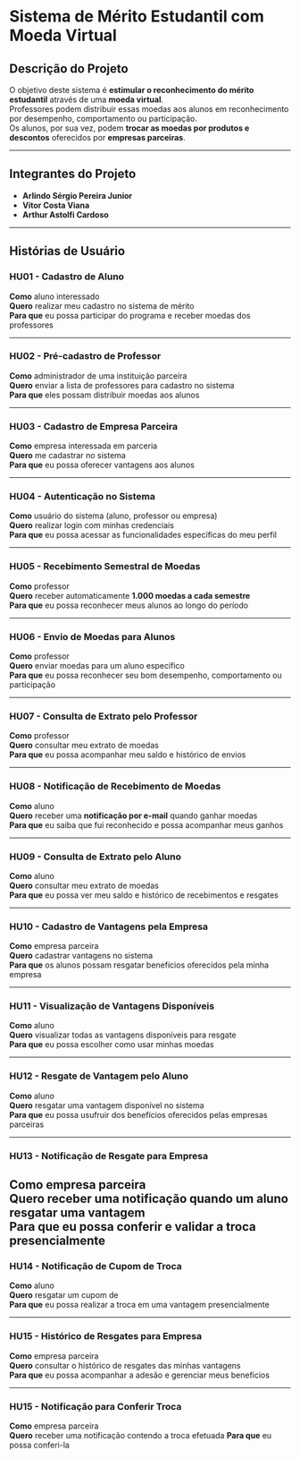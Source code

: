 # Sistema de Mérito Estudantil com Moeda Virtual  

## Descrição do Projeto  
O objetivo deste sistema é **estimular o reconhecimento do mérito estudantil** através de uma **moeda virtual**.  
Professores podem distribuir essas moedas aos alunos em reconhecimento por desempenho, comportamento ou participação.  
Os alunos, por sua vez, podem **trocar as moedas por produtos e descontos** oferecidos por **empresas parceiras**.  

---

## Integrantes do Projeto  
- **Arlindo Sérgio Pereira Junior**  
- **Vitor Costa Viana**  
- **Arthur Astolfi Cardoso**

---

## Histórias de Usuário  

### HU01 - Cadastro de Aluno  
**Como** aluno interessado  
**Quero** realizar meu cadastro no sistema de mérito  
**Para que** eu possa participar do programa e receber moedas dos professores  

---

### HU02 - Pré-cadastro de Professor  
**Como** administrador de uma instituição parceira  
**Quero** enviar a lista de professores para cadastro no sistema  
**Para que** eles possam distribuir moedas aos alunos  

---

### HU03 - Cadastro de Empresa Parceira  
**Como** empresa interessada em parceria  
**Quero** me cadastrar no sistema  
**Para que** eu possa oferecer vantagens aos alunos  

---

### HU04 - Autenticação no Sistema  
**Como** usuário do sistema (aluno, professor ou empresa)  
**Quero** realizar login com minhas credenciais  
**Para que** eu possa acessar as funcionalidades específicas do meu perfil  

---

### HU05 - Recebimento Semestral de Moedas  
**Como** professor  
**Quero** receber automaticamente **1.000 moedas a cada semestre**  
**Para que** eu possa reconhecer meus alunos ao longo do período  

---

### HU06 - Envio de Moedas para Alunos  
**Como** professor  
**Quero** enviar moedas para um aluno específico  
**Para que** eu possa reconhecer seu bom desempenho, comportamento ou participação  

---

### HU07 - Consulta de Extrato pelo Professor  
**Como** professor  
**Quero** consultar meu extrato de moedas  
**Para que** eu possa acompanhar meu saldo e histórico de envios  

---

### HU08 - Notificação de Recebimento de Moedas  
**Como** aluno  
**Quero** receber uma **notificação por e-mail** quando ganhar moedas  
**Para que** eu saiba que fui reconhecido e possa acompanhar meus ganhos  

---

### HU09 - Consulta de Extrato pelo Aluno  
**Como** aluno  
**Quero** consultar meu extrato de moedas  
**Para que** eu possa ver meu saldo e histórico de recebimentos e resgates  

---

### HU10 - Cadastro de Vantagens pela Empresa  
**Como** empresa parceira  
**Quero** cadastrar vantagens no sistema  
**Para que** os alunos possam resgatar benefícios oferecidos pela minha empresa  

---

### HU11 - Visualização de Vantagens Disponíveis  
**Como** aluno  
**Quero** visualizar todas as vantagens disponíveis para resgate  
**Para que** eu possa escolher como usar minhas moedas  

---

### HU12 - Resgate de Vantagem pelo Aluno  
**Como** aluno  
**Quero** resgatar uma vantagem disponível no sistema  
**Para que** eu possa usufruir dos benefícios oferecidos pelas empresas parceiras  

---

### HU13 - Notificação de Resgate para Empresa  
**Como** empresa parceira  
**Quero** receber uma notificação quando um aluno resgatar uma vantagem  
**Para que** eu possa conferir e validar a troca presencialmente  
---

### HU14 - Notificação de Cupom de Troca
**Como** aluno   
**Quero** resgatar um cupom de   
**Para que** eu possa realizar a troca em uma vantagem presencialmente 

---

### HU15 - Histórico de Resgates para Empresa  
**Como** empresa parceira  
**Quero** consultar o histórico de resgates das minhas vantagens  
**Para que** eu possa acompanhar a adesão e gerenciar meus benefícios  

---

### HU15 - Notificação para Conferir Troca 
**Como** empresa parceira  
**Quero** receber uma notificação contendo a troca efetuada
**Para que** eu possa conferi-la
